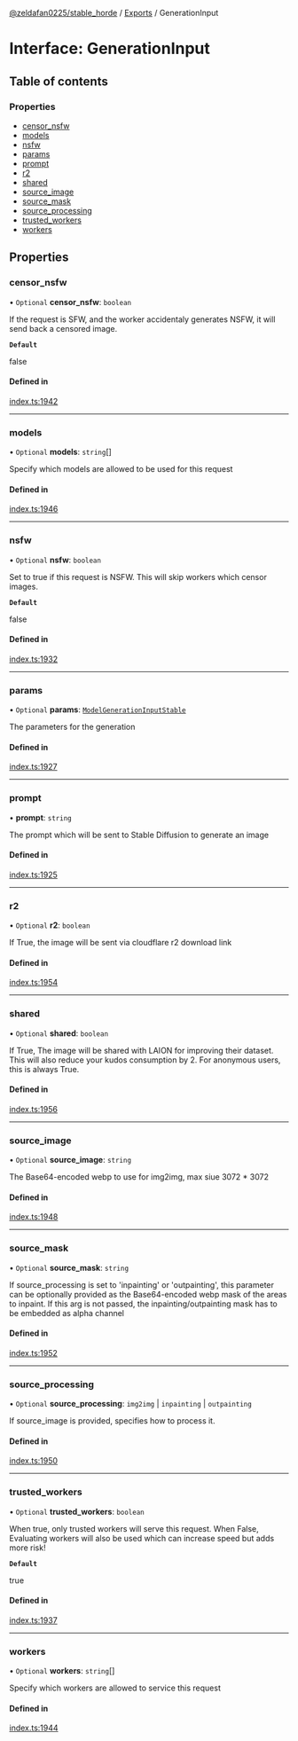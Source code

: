[@zeldafan0225/stable_horde](../README.md) / [Exports](../modules.md) / GenerationInput

# Interface: GenerationInput

## Table of contents

### Properties

- [censor\_nsfw](GenerationInput.md#censor_nsfw)
- [models](GenerationInput.md#models)
- [nsfw](GenerationInput.md#nsfw)
- [params](GenerationInput.md#params)
- [prompt](GenerationInput.md#prompt)
- [r2](GenerationInput.md#r2)
- [shared](GenerationInput.md#shared)
- [source\_image](GenerationInput.md#source_image)
- [source\_mask](GenerationInput.md#source_mask)
- [source\_processing](GenerationInput.md#source_processing)
- [trusted\_workers](GenerationInput.md#trusted_workers)
- [workers](GenerationInput.md#workers)

## Properties

### censor\_nsfw

• `Optional` **censor\_nsfw**: `boolean`

If the request is SFW, and the worker accidentaly generates NSFW, it will send back a censored image.

**`Default`**

false

#### Defined in

[index.ts:1942](https://github.com/ZeldaFan0225/stable_horde/blob/ca96654/index.ts#L1942)

___

### models

• `Optional` **models**: `string`[]

Specify which models are allowed to be used for this request

#### Defined in

[index.ts:1946](https://github.com/ZeldaFan0225/stable_horde/blob/ca96654/index.ts#L1946)

___

### nsfw

• `Optional` **nsfw**: `boolean`

Set to true if this request is NSFW. This will skip workers which censor images.

**`Default`**

false

#### Defined in

[index.ts:1932](https://github.com/ZeldaFan0225/stable_horde/blob/ca96654/index.ts#L1932)

___

### params

• `Optional` **params**: [`ModelGenerationInputStable`](ModelGenerationInputStable.md)

The parameters for the generation

#### Defined in

[index.ts:1927](https://github.com/ZeldaFan0225/stable_horde/blob/ca96654/index.ts#L1927)

___

### prompt

• **prompt**: `string`

The prompt which will be sent to Stable Diffusion to generate an image

#### Defined in

[index.ts:1925](https://github.com/ZeldaFan0225/stable_horde/blob/ca96654/index.ts#L1925)

___

### r2

• `Optional` **r2**: `boolean`

If True, the image will be sent via cloudflare r2 download link

#### Defined in

[index.ts:1954](https://github.com/ZeldaFan0225/stable_horde/blob/ca96654/index.ts#L1954)

___

### shared

• `Optional` **shared**: `boolean`

If True, The image will be shared with LAION for improving their dataset. This will also reduce your kudos consumption by 2. For anonymous users, this is always True.

#### Defined in

[index.ts:1956](https://github.com/ZeldaFan0225/stable_horde/blob/ca96654/index.ts#L1956)

___

### source\_image

• `Optional` **source\_image**: `string`

The Base64-encoded webp to use for img2img, max siue 3072 * 3072

#### Defined in

[index.ts:1948](https://github.com/ZeldaFan0225/stable_horde/blob/ca96654/index.ts#L1948)

___

### source\_mask

• `Optional` **source\_mask**: `string`

If source_processing is set to 'inpainting' or 'outpainting', this parameter can be optionally provided as the Base64-encoded webp mask of the areas to inpaint. If this arg is not passed, the inpainting/outpainting mask has to be embedded as alpha channel

#### Defined in

[index.ts:1952](https://github.com/ZeldaFan0225/stable_horde/blob/ca96654/index.ts#L1952)

___

### source\_processing

• `Optional` **source\_processing**: `img2img` \| `inpainting` \| `outpainting`

If source_image is provided, specifies how to process it.

#### Defined in

[index.ts:1950](https://github.com/ZeldaFan0225/stable_horde/blob/ca96654/index.ts#L1950)

___

### trusted\_workers

• `Optional` **trusted\_workers**: `boolean`

When true, only trusted workers will serve this request. When False, Evaluating workers will also be used which can increase speed but adds more risk!

**`Default`**

true

#### Defined in

[index.ts:1937](https://github.com/ZeldaFan0225/stable_horde/blob/ca96654/index.ts#L1937)

___

### workers

• `Optional` **workers**: `string`[]

Specify which workers are allowed to service this request

#### Defined in

[index.ts:1944](https://github.com/ZeldaFan0225/stable_horde/blob/ca96654/index.ts#L1944)
